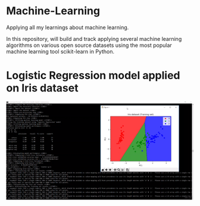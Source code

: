 # Machine-Learning
Applying all my learnings about machine learning.

In this repository, will build and track applying several machine learning algorithms on various open source datasets using the most popular machine learning tool scikit-learn in Python. 

# Logistic Regression model applied on Iris dataset
<div align="center">
  <a href="https://www.youtube.com/watch?v=_n6ZbG8heeg&feature=youtu.be">
  <img src="https://github.com/Manohar11/Machine-Learning/blob/master/Classification%20models/Linear%20models/Logistic%20Regression/Iris_data_classification/Logistic%20Regression_iris_dataset.png" alt="IMAGE ALT TEXT"></a>
</div>
